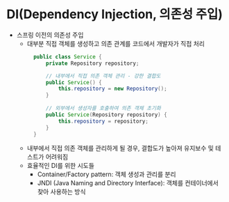 # DI(Dependency Injection, 의존성 주입)
- 스프링 이전의 의존성 주입
  - 대부분 직접 객체를 생성하고 의존 관계를 코드에서 개발자가 직접 처리
    ``` java
      public class Service {
          private Repository repository;

          // 내부에서 직접 의존 객체 관리 - 강한 결합도
          public Service() {
              this.repository = new Repository();
          }
      
          // 외부에서 생성자를 호출하여 의존 객체 초기화
          public Service(Repository repository) {
              this.repository = repository;
          }
      }
    ```
  - 내부에서 직접 의존 객체를 관리하게 될 경우, 결합도가 높아져 유지보수 및 테스트가 어려워짐
  - 효율적인 DI를 위한 시도들
    - Container/Factory pattern: 객체 생성과 관리를 분리
    - JNDI (Java Naming and Directory Interface): 객체를 컨테이너에서 찾아 사용하는 방식
